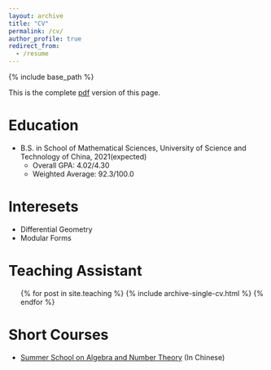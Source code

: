 ```yaml
---
layout: archive
title: "CV"
permalink: /cv/
author_profile: true
redirect_from:
  - /resume
---
```


{% include base_path %}

This is the complete [pdf](https://Toxins.github.io/pdfs/MYCV.pdf) version of this page.

Education
======
* B.S. in School of Mathematical Sciences, University of Science and Technology of China, 2021(expected)
  * Overall GPA: 4.02/4.30
  * Weighted Average: 92.3/100.0

Interesets
======
* Differential Geometry
* Modular Forms
  
Teaching Assistant
======
  <ul>{% for post in site.teaching %}
    {% include archive-single-cv.html %}
  {% endfor %}</ul>

Short Courses
======
  * [Summer School on Algebra and Number Theory](http://anss2019.csp.escience.cn/dct/page/1) (In Chinese)
